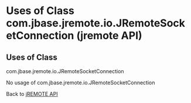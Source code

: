 # Uses of Class com.jbase.jremote.io.JRemoteSocketConnection (jremote API)

<PageHeader />

## Uses of Class
com.jbase.jremote.io.JRemoteSocketConnection

No usage of com.jbase.jremote.io.JRemoteSocketConnection

Back to [jREMOTE API](com_jbase_jremote_package-summary)
